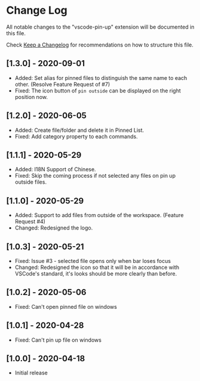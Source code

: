 # Change Log

All notable changes to the "vscode-pin-up" extension will be documented in this file.

Check [Keep a Changelog](http://keepachangelog.com/) for recommendations on how to structure this file.

## [1.3.0] - 2020-09-01

- Added: Set alias for pinned files to distinguish the same name to each other. (Resolve Feature Request of #7)
- Fixed: The icon button of `pin outside` can be displayed on the right position now.

## [1.2.0] - 2020-06-05

- Added: Create file/folder and delete it in Pinned List.
- Fixed: Add category property to each commands.

## [1.1.1] - 2020-05-29

- Added: I18N Support of Chinese.
- Fixed: Skip the coming process if not selected any files on pin up outside files.

## [1.1.0] - 2020-05-29

- Added: Support to add files from outside of the workspace. (Feature Request #4)
- Changed: Redesigned the logo.

## [1.0.3] - 2020-05-21

- Fixed: Issue #3 - selected file opens only when bar loses focus
- Changed: Redesigned the icon so that it will be in accordance with VSCode's standard, it's looks should be more clearly than before.

## [1.0.2] - 2020-05-06

- Fixed: Can't open pinned file on windows

## [1.0.1] - 2020-04-28

- Fixed: Can't pin up file on windows

## [1.0.0] - 2020-04-18

- Initial release
